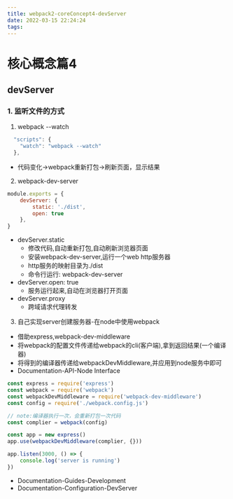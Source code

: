 ```yaml
---
title: webpack2-coreConcept4-devServer
date: 2022-03-15 22:24:24
tags:
---
```

# 核心概念篇4
## devServer
### 1. 监听文件的方式
1. webpack --watch
``` javascript
  "scripts": {
    "watch": "webpack --watch"
  },
```
* 代码变化->webpack重新打包->刷新页面，显示结果

2. webpack-dev-server
``` javascript 
module.exports = {
    devServer: {
        static: './dist',
        open: true
    },
}
```
* devServer.static
    * 修改代码,自动重新打包,自动刷新浏览器页面
    * 安装webpack-dev-server,运行一个web http服务器 
    * http服务的映射目录为./dist
    * 命令行运行: webpack-dev-server
* devServer.open: true
    * 服务运行起来,自动在浏览器打开页面
* devServer.proxy
    * 跨域请求代理转发

3. 自己实现server创建服务器-在node中使用webpack
* 借助express,webpack-dev-middleware
* 将webpack的配置文件传递给webpack的cli(客户端),拿到返回结果(一个编译器)
* 将得到的编译器传递给webpackDevMiddleware,并应用到node服务中即可
* Documentation-API-Node Interface
``` javascript
const express = require('express')
const webpack = require('webpack')
const webpackDevMiddleware = require('webpack-dev-middleware')
const config = require('./webpack.config.js')

// note:编译器执行一次，会重新打包一次代码
const complier = webpack(config)

const app = new express()
app.use(webpackDevMiddleware(complier, {}))

app.listen(3000, () => {
    console.log('server is running')
})
```

* Documentation-Guides-Development
* Documentation-Configuration-DevServer
